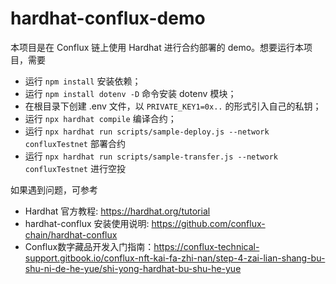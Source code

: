 # hardhat-conflux-demo

本项目是在 Conflux 链上使用 Hardhat 进行合约部署的 demo。想要运行本项目，需要
- 运行 `npm install` 安装依赖；
- 运行 `npm install dotenv -D` 命令安装 dotenv 模块；
- 在根目录下创建 .env 文件，以 `PRIVATE_KEY1=0x..` 的形式引入自己的私钥；
- 运行 `npx hardhat compile` 编译合约；
- 运行 `npx hardhat run scripts/sample-deploy.js --network confluxTestnet` 部署合约
- 运行 `npx hardhat run scripts/sample-transfer.js --network confluxTestnet` 进行空投

如果遇到问题，可参考
- Hardhat 官方教程: https://hardhat.org/tutorial
- hardhat-conflux 安装使用说明: https://github.com/conflux-chain/hardhat-conflux
- Conflux数字藏品开发入门指南：https://conflux-technical-support.gitbook.io/conflux-nft-kai-fa-zhi-nan/step-4-zai-lian-shang-bu-shu-ni-de-he-yue/shi-yong-hardhat-bu-shu-he-yue
